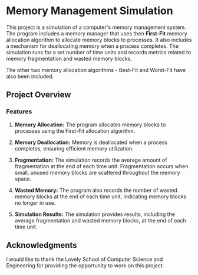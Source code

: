 # Memory Management Simulation

This project is a simulation of a computer's memory management system. The program includes a memory manager that uses then **First-Fit** memory allocation algorithm to allocate memory blocks to processes. It also includes a mechanism for deallocating memory when a process completes. The simulation runs for a set number of time units and records metrics related to memory fragmentation and wasted memory blocks.

The other two memory allocation algorithms - Best-Fit and Worst-Fit have also been included.

## Project Overview

### Features

1. **Memory Allocation:** The program allocates memory blocks to processes using the First-Fit allocation algorithm.

2. **Memory Deallocation:** Memory is deallocated when a process completes, ensuring efficient memory utilization.

3. **Fragmentation:** The simulation records the average amount of fragmentation at the end of each time unit. Fragmentation occurs when small, unused memory blocks are scattered throughout the memory space.

4. **Wasted Memory:** The program also records the number of wasted memory blocks at the end of each time unit, indicating memory blocks no longer in use.

5. **Simulation Results:** The simulation provides results, including the average fragmentation and wasted memory blocks, at the end of each time unit.

## Acknowledgments
I would like to thank the Lovely School of Computer Science and Engineering for providing the opportunity to work on this project.



